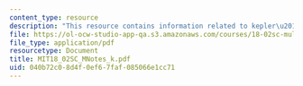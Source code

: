 ```yaml
---
content_type: resource
description: "This resource contains information related to kepler\u2019s second law."
file: https://ol-ocw-studio-app-qa.s3.amazonaws.com/courses/18-02sc-multivariable-calculus-fall-2010/040b72c08d4f0ef67faf085066e1cc71_MIT18_02SC_MNotes_k.pdf
file_type: application/pdf
resourcetype: Document
title: MIT18_02SC_MNotes_k.pdf
uid: 040b72c0-8d4f-0ef6-7faf-085066e1cc71
---
```

